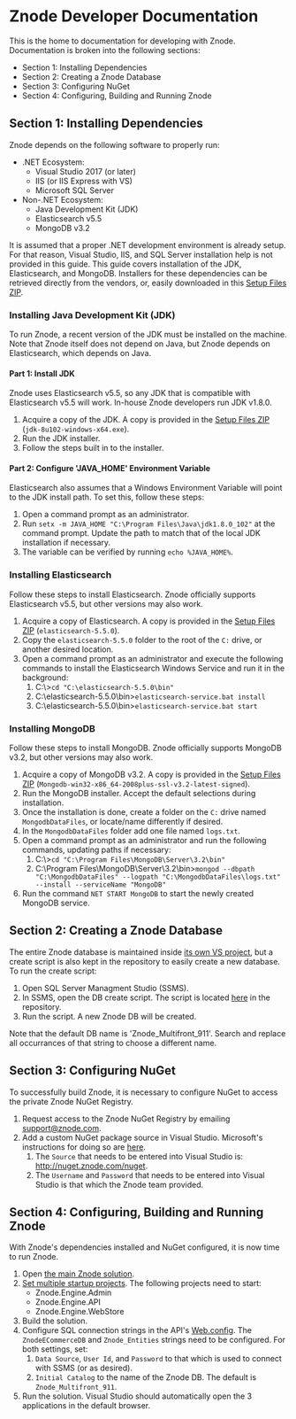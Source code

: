 # Znode Developer Documentation
This is the home to documentation for developing with Znode. Documentation is broken into the following sections:
- Section 1: Installing Dependencies
- Section 2: Creating a Znode Database
- Section 3: Configuring NuGet
- Section 4: Configuring, Building and Running Znode

## Section 1: Installing Dependencies
Znode depends on the following software to properly run:
- .NET Ecosystem:
    - Visual Studio 2017 (or later)
    - IIS (or IIS Express with VS)
    - Microsoft SQL Server
- Non-.NET Ecosystem:
    - Java Development Kit (JDK)
    - Elasticsearch v5.5
    - MongoDB v3.2

It is assumed that a proper .NET development environment is already setup. For that reason, Visual Studio, IIS, and SQL Server installation help is not provided in this guide. This guide covers installation of the JDK, Elasticsearch, and MongoDB. Installers for these dependencies can be retrieved directly from the vendors, or, easily downloaded in this [Setup Files ZIP](https://drive.google.com/file/d/1pecVTQUzrEFd_U04lL823-RWvBgmisss/view?usp=sharing).

### Installing Java Development Kit (JDK)
To run Znode, a recent version of the JDK must be installed on the machine. Note that Znode itself does not depend on Java, but Znode depends on Elasticsearch, which depends on Java.

#### Part 1: Install JDK
Znode uses Elasticsearch v5.5, so any JDK that is compatible with Elasticsearch v5.5 will work. In-house Znode developers run JDK v1.8.0.
1. Acquire a copy of the JDK. A copy is provided in the [Setup Files ZIP](https://drive.google.com/file/d/1pecVTQUzrEFd_U04lL823-RWvBgmisss/view?usp=sharing) (`jdk-8u102-windows-x64.exe`).
1. Run the JDK installer.
2. Follow the steps built in to the installer.

#### Part 2: Configure 'JAVA_HOME' Environment Variable
Elasticsearch also assumes that a Windows Environment Variable will point to the JDK install path. To set this, follow these steps:
1. Open a command prompt as an administrator.
1. Run `setx -m JAVA_HOME "C:\Program Files\Java\jdk1.8.0_102"` at the command prompt. Update the path to match that of the local JDK installation if necessary.
1. The variable can be verified by running `echo %JAVA_HOME%`.

### Installing Elasticsearch
Follow these steps to install Elasticsearch. Znode officially supports Elasticsearch v5.5, but other versions may also work.
1. Acquire a copy of Elasticsearch. A copy is provided in the [Setup Files ZIP](https://drive.google.com/file/d/1pecVTQUzrEFd_U04lL823-RWvBgmisss/view?usp=sharing) (`elasticsearch-5.5.0`).
1. Copy the `elasticsearch-5.5.0` folder to the root of the `C:` drive, or another desired location.
1. Open a command prompt as an administrator and execute the following commands to install the Elasticsearch Windows Service and run it in the background:
    1. C:\\>`cd "C:\elasticsearch-5.5.0\bin"`
    1. C:\elasticsearch-5.5.0\bin>`elasticsearch-service.bat install`
    1. C:\elasticsearch-5.5.0\bin>`elasticsearch-service.bat start`

### Installing MongoDB
Follow these steps to install MongoDB. Znode officially supports MongoDB v3.2, but other versions may also work.
1. Acquire a copy of MongoDB v3.2. A copy is provided in the [Setup Files ZIP](https://drive.google.com/file/d/1pecVTQUzrEFd_U04lL823-RWvBgmisss/view?usp=sharing) (`Mongodb-win32-x86_64-2008plus-ssl-v3.2-latest-signed`).
1. Run the MongoDB installer. Accept the default selections during installation.
1. Once the installation is done, create a folder on the `C:` drive named `MongodbDataFiles`, or locate/name differently if desired.
1. In the `MongodbDataFiles` folder add one file named `logs.txt`.
1. Open a command prompt as an administrator and run the following commands, updating paths if necessary:
    1. C:\\>`cd "C:\Program Files\MongoDB\Server\3.2\bin"`
    1. C:\Program Files\MongoDB\Server\3.2\bin>`mongod --dbpath "C:\MongodbDataFiles" --logpath "C:\MongodbDataFiles\logs.txt" --install --serviceName "MongoDB"`
1. Run the command `NET START MongoDB` to start the newly created MongoDB service.

## Section 2: Creating a Znode Database
The entire Znode database is maintained inside [its own VS project](https://github.com/amlacommerce/znode-source/blob/master/Database/Znode_Multifront_Dev/Znode_Multifront_Dev.sln), but a create script is also kept in the repository to easily create a new database. To run the create script:
1. Open SQL Server Managment Studio (SSMS).
1. In SSMS, open the DB create script. The script is located [here](https://github.com/amlacommerce/znode-source/blob/master/Database/Znode%20Multifront%209.1.1%20Database%20Script%20(for%20fresh%20installation)/Znode_Multifront_911.sql) in the repository.
1. Run the script. A new Znode DB will be created.

Note that the default DB name is 'Znode_Multifront_911'. Search and replace all occurrances of that string to choose a different name.

## Section 3: Configuring NuGet
To successfully build Znode, it is necessary to configure NuGet to access the private Znode NuGet Registry.
1. Request access to the Znode NuGet Registry by emailing support@znode.com.
1. Add a custom NuGet package source in Visual Studio. Microsoft's instructions for doing so are [here](https://docs.microsoft.com/en-us/nuget/tools/package-manager-ui#package-sources).
    1. The `Source` that needs to be entered into Visual Studio is: http://nuget.znode.com/nuget.
    1. The `Username` and `Password` that needs to be entered into Visual Studio is that which the Znode team provided.

## Section 4: Configuring, Building and Running Znode
With Znode's dependencies installed and NuGet configured, it is now time to run Znode.
1. Open [the main Znode solution](https://github.com/amlacommerce/znode-source/blob/master/Projects/Znode.Multifront.sln).
1. [Set multiple startup projects](https://docs.microsoft.com/en-us/visualstudio/ide/how-to-set-multiple-startup-projects?view=vs-2017). The following projects need to start:
    - Znode.Engine.Admin
    - Znode.Engine.API
    - Znode.Engine.WebStore
1. Build the solution.
1. Configure SQL connection strings in the API's [Web.config](https://github.com/amlacommerce/znode-source/blob/master/Projects/Znode.Engine.Api/Web.config). The `ZnodeECommerceDB` and `Znode_Entities` strings need to be configured. For both settings, set:
    1. `Data Source`, `User Id`, and `Password` to that which is used to connect with SSMS (or as desired).
    1. `Initial Catalog` to the name of the Znode DB. The default is `Znode_Multifront_911`.
1. Run the solution. Visual Studio should automatically open the 3 applications in the default browser.
